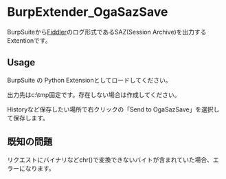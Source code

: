 # BurpExtender_OgaSazSave

BurpSuiteから[Fiddler](https://www.telerik.com/fiddler)のログ形式であるSAZ(Session Archive)を出力するExtentionです。

## Usage
BurpSuite の Python Extensionとしてロードしてください。

出力先はc:\tmp固定です。存在しない場合は作成してください。

Historyなど保存したい場所で右クリックの「Send to OgaSazSave」を選択して保存します。


## 既知の問題
リクエストにバイナリなどchr()で変換できないバイトが含まれていた場合、エラーになります。
